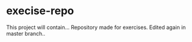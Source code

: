 # execise-repo
This project will contain...
Repository made for exercises.
Edited again in master branch..
